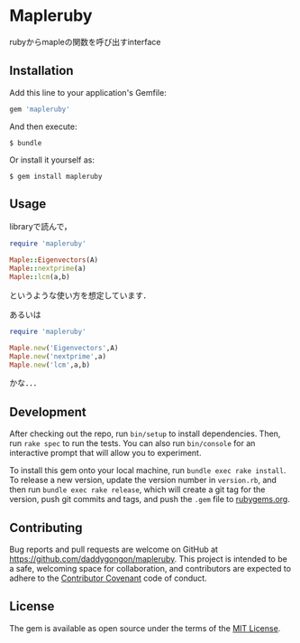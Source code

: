 # Mapleruby

rubyからmapleの関数を呼び出すinterface

## Installation

Add this line to your application's Gemfile:

```ruby
gem 'mapleruby'
```

And then execute:

```
$ bundle
```

Or install it yourself as:

```
$ gem install mapleruby
```

## Usage

libraryで読んで，
```ruby
require 'mapleruby'

Maple::Eigenvectors(A)
Maple::nextprime(a)
Maple::lcm(a,b)
```
というような使い方を想定しています．

あるいは
```ruby
require 'mapleruby'

Maple.new('Eigenvectors',A)
Maple.new('nextprime',a)
Maple.new('lcm',a,b)
```
かな．．．

## Development

After checking out the repo, run `bin/setup` to install dependencies. Then, run `rake spec` to run the tests. You can also run `bin/console` for an interactive prompt that will allow you to experiment.

To install this gem onto your local machine, run `bundle exec rake install`. To release a new version, update the version number in `version.rb`, and then run `bundle exec rake release`, which will create a git tag for the version, push git commits and tags, and push the `.gem` file to [rubygems.org](https://rubygems.org).

## Contributing

Bug reports and pull requests are welcome on GitHub at https://github.com/daddygongon/mapleruby. This project is intended to be a safe, welcoming space for collaboration, and contributors are expected to adhere to the [Contributor Covenant](http://contributor-covenant.org) code of conduct.


## License

The gem is available as open source under the terms of the [MIT License](http://opensource.org/licenses/MIT).
